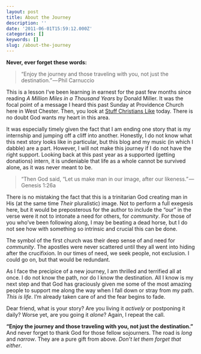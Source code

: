 ```yaml
---
layout: post
title: About the Journey
description: ''
date: '2011-06-01T15:59:12.000Z'
categories: []
keywords: []
slug: /about-the-journey
---
```


**Never, ever forget these words:**

> “Enjoy the journey and those traveling with you, not just the destination.” — Phil Carnuccio

This is a lesson I’ve been learning in earnest for the past few months since reading _A Million Miles in a Thousand Years_ by Donald Miller. It was the focal point of a message I heard this past Sunday at Providence Church here in West Chester. Then, you look at [Stuff Christians Like](http://www.jonacuff.com/stuffchristianslike/2011/06/have-no-clue-how-god-will-use-your-story/) today. There is no doubt God wants my heart in this area.

It was especially timely given the fact that I am ending one story that is my internship and jumping off a cliff into another. Honestly, I do not know what this next story looks like in particular, but this blog and my music (in which I dabble) are a part. However, I will not make this journey if I do not have the right support. Looking back at this past year as a supported (getting donations) intern, it is undeniable that life as a whole cannot be survived alone, as it was never meant to be.

> “Then God said, “Let us make man in our image, after our likeness.” — Genesis 1:26a

There is no mistaking the fact that this is a trinitarian God creating man in His (at the same time _Their_ pluralistic) image. Not to perform a full exegesis here, but it would be preposterous for the author to include the “our” in the verse were it not to intonate a need for others, for _community_. For those of you who’ve been following along, I may be beating a dead horse, but I do not see how with something so intrinsic and crucial this can be done.

The symbol of the first church was their deep sense of and need for _community_. The apostles were never scattered until they all went into hiding after the crucifixion. In our times of need, we seek people, not exclusion. I could go on, but that would be redundant.

As I face the precipice of a new journey, I am thrilled and terrified all at once. I do not know the path, nor do I know the destination. All I know is my next step and that God has graciously given me some of the most amazing people to support me along the way when I fall down or stray from my path. _This is life_. I’m already taken care of and the fear begins to fade.

Dear friend, what is your story? Are you living it _actively_ or postponing it daily? Worse yet, are you going it _alone_? Again, I repeat the call.

**“Enjoy the journey and those traveling with you, not just the destination.”**  
And never forget to thank God for those fellow sojourners. The road is _long_ and _narrow_. They are a pure gift from above. _Don’t let them forget that either_.